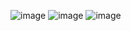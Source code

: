 ![image](https://github.com/user-attachments/assets/073e4ce3-5189-4aed-a0d6-73641d3933d7)
![image](https://github.com/user-attachments/assets/93ed3dcb-718e-4993-a017-6a79aa9a560c)
![image](https://github.com/user-attachments/assets/697abca6-22cc-4aa8-845f-6ca8110c648a)
